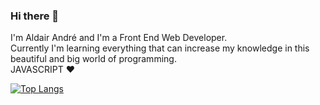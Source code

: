 ### Hi there 👋

I'm Aldair André and I'm a Front End Web Developer.</br>
Currently I'm learning everything that can increase my knowledge in this beautiful and big world of programming.</br>
JAVASCRIPT ❤️

[![Top Langs](https://github-readme-stats.vercel.app/api/top-langs/?username=aldairandre&layout=compact)](https://github.com/anuraghazra/github-readme-stats)

